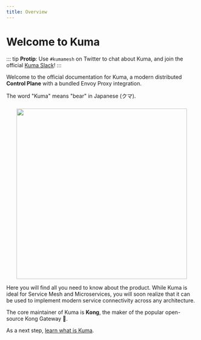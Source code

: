 ```yaml
---
title: Overview
---
```


# Welcome to Kuma

::: tip
**Protip**: Use `#kumamesh` on Twitter to chat about Kuma, and join the official [Kuma Slack](/community)!
:::

Welcome to the official documentation for Kuma, a modern distributed **Control Plane** with a bundled Envoy Proxy integration.

The word "Kuma" means "bear" in Japanese (クマ).

<center>
<img src="/images/diagrams/main-diagram@2x.png" alt="" style="width: 450px; padding-top: 10px"/>
</center>

Here you will find all you need to know about the product. While Kuma is ideal for Service Mesh and Microservices, you will soon realize that it can be used to implement modern service connectivity across any architecture.

The core maintainer of Kuma is **Kong**, the maker of the popular open-source Kong Gateway 🦍.

As a next step, [learn what is Kuma](/docs//overview/what-is-kuma/).